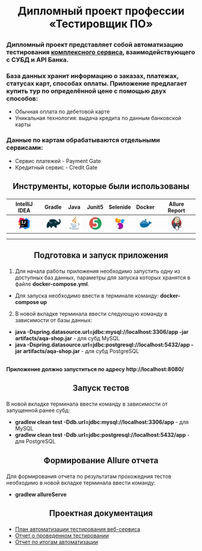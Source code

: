 # <p align="center"> Дипломный проект профессии «Тестировщик ПО» </p>
### <p align="left"> Дипломный проект представляет собой автоматизацию тестирования [комплексного сервиса](https://github.com/netology-code/qa-diploma), взаимодействующего с СУБД и API Банка. </p>
### <p align="left"> База данных хранит информацию о заказах, платежах, статусах карт, способах оплаты. Приложение предлагает купить тур по определённой цене с помощью двух способов: </p>
* Обычная оплата по дебетовой карте
* Уникальная технология: выдача кредита по данным банковской карты
### Данные по картам обрабатываются отдельными сервисами:
* Сервис платежей - Payment Gate
* Кредитный сервис - Credit Gate
##  <p align="center"> Инструменты, которые были использованы </p>
| IntelliJ IDEA | Gradle | Java | Junit5 | Selenide | Docker | Allure Report |
|:------:|:----:|:----:|:------:|:------:|:--------:|:-------------:|
| <img src="images/Intellij.svg" width="40" height="40"> | <img src="images/Gradle.svg" width="40" height="40"> | <img src="images/Java.svg" width="40" height="40"> | <img src="images/Junit5.svg" width="40" height="40"> | <img src="images/Selenide.svg" width="40" height="40"> | <img src="images/docker.svg" width="40" height="40"> | <img src="images/Jenkins.svg" width="40" height="40"> | <img src="images/Allure Report.svg" width="40" height="40"> |
---
## <p align="center"> Подготовка и запуск приложения </p>
1. Для начала работы приложения необходимо запустить одну из доступных баз данных, параметры для запуска которых хранятся в файле **docker-compose.yml**. 
- Для запуска необходимо ввести в терминале команду: **docker-compose up**

2. В новой вкладке терминала ввести следующую команду в зависимости от базы данных:
- **java -Dspring.datasource.url=jdbc:mysql://localhost:3306/app -jar artifacts/aqa-shop.jar** - для субд MySQL
- **java -Dspring.datasource.url=jdbc:postgresql://localhost:5432/app -jar artifacts/aqa-shop.jar** - для субд PostgreSQL
  
<br> **Приложение должно запуститься по адресу http://localhost:8080/** </br> 
## <p align="center"> Запуск тестов </p>
В новой вкладке терминала ввести команду в зависимости от запущенной ранее субд:
- **gradlew clean test -Ddb.url=jdbc:mysql://localhost:3306/app** - для MySQL
- **gradlew clean test -Ddb.url=jdbc:postgresql://localhost:5432/app** - для PostgreSQL

## <p align="center"> Формирование Allure отчета </p>
Для формирования отчета по результатам прохожедния тестов необходимо в новой вкладке терминала ввести команду: 
- **gradlew allureServe**
## <p align="center">Проектная документация</p>
- [План автоматизации тестирования веб-сервиса](documentation/Plan.md)
- [Отчет о проведенном тестировании](documentation/Report.md)
- [Отчет по итогам автоматизации](documentation/Summary.md)
